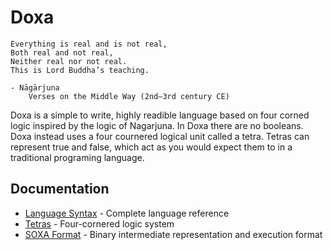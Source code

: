 # Doxa

```
Everything is real and is not real,
Both real and not real,
Neither real nor not real.
This is Lord Buddha’s teaching.

- Nāgārjuna
    Verses on the Middle Way (2nd–3rd century CE)
```

Doxa is a simple to write, highly readible language based on four corned logic inspired by the logic of Nagarjuna. In Doxa there are no booleans. Doxa instead uses a four cournered logical unit called a tetra. Tetras can represent true and false, which act as you would expect them to in a traditional programing language.

## Documentation

- [Language Syntax](syntax.md) - Complete language reference
- [Tetras](tetras.md) - Four-cornered logic system
- [SOXA Format](soxa.md) - Binary intermediate representation and execution format
